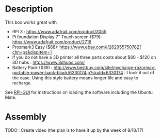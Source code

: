# Description

This box works great with  
* RPI 3 : https://www.adafruit.com/product/3055
* Pi foundation Display 7" Touch screen ($79): https://www.adafruit.com/product/2718
* Proxmark3 Easy ($88): https://www.ebay.com/i/262955750782?chn=ps&dispItem=1
* If you do not have a 3D printer all three parts costs about $80 - $120 on 3D hubs : https://www.3dhubs.com/ 
* Battery Pack ($39) : http://www.bestbuy.com/site/mycharge-razormax-portable-power-bank-black/6330174.p?skuId=6330174 :  I took it out of the case.  Using this style battery means longer life and easy to recharge.

See [RPI-GUI](https://github.com/osok/BRAT/tree/master/BRAT-GUI) for instructions on loading the software including the Ubuntu Mate.

# Assembly

TODO : Create video (the plan is to have it up by the week of 8/10/17)